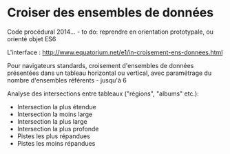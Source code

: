 Croiser des ensembles de données
==================


Code procédural 2014…
	- to do: reprendre en orientation prototypale, ou orienté objet ES6

L'interface : http://www.equatorium.net/e1/in-croisement-ens-donnees.html

 Pour navigateurs standards, croisement d'ensembles de données présentées dans un tableau horizontal ou vertical, avec paramétrage du nombre d'ensembles référents - jusqu'à 6

 Analyse des intersections entre tableaux ("régions", "albums" etc.):
* Intersection la plus étendue
* Intersection la moins large
* Intersection la plus large
* Intersection la plus profonde
* Pistes les plus répandues
* Pistes les moins répandues
